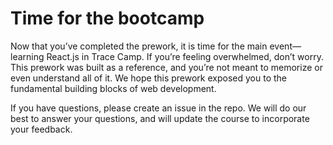 # Time for the bootcamp

Now that you’ve completed the prework, it is time for the main event—learning React.js in Trace Camp. If you’re feeling overwhelmed, don’t worry. This prework was built as a reference, and you’re not meant to memorize or even understand all of it. We hope this prework exposed you to the fundamental building blocks of web development.

If you have questions, please create an issue in the repo. We will do our best to answer your questions, and will update the course to incorporate your feedback.
